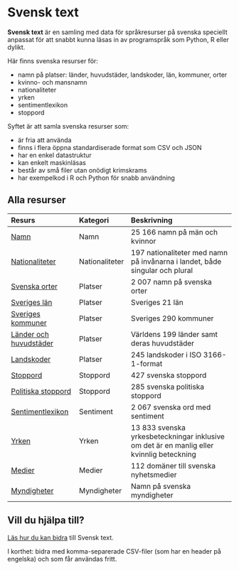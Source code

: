 # Svensk text

**Svensk text** är en samling med data för språkresurser på svenska speciellt anpassat för att snabbt kunna läsas in av programspråk som Python, R eller dylikt.

Här finns svenska resurser för:

- namn på platser: länder, huvudstäder, landskoder, län, kommuner, orter
- kvinno- och mansnamn
- nationaliteter
- yrken
- sentimentlexikon
- stoppord

Syftet är att samla svenska resurser som:

- är fria att använda
- finns i flera öppna standardiserade format som CSV och JSON
- har en enkel datastruktur
- kan enkelt maskinläsas
- består av små filer utan onödigt krimskrams
- har exempelkod i R och Python för snabb användning

## Alla resurser

Resurs | Kategori | Beskrivning
:----------------  | :----------------  |  :--------------------------------------------
[Namn](namn/) | Namn | 25 166 namn på män och kvinnor
[Nationaliteter](nationaliteter/) | Nationaliteter | 197 nationaliteter med namn på invånarna i landet, både singular och plural
[Svenska orter](platser/) | Platser | 2 007 namn på svenska orter
[Sveriges län](platser/) | Platser | Sveriges 21 län
[Sveriges kommuner](platser/) | Platser | Sveriges 290 kommuner
[Länder och huvudstäder](platser/) | Platser | Världens 199 länder samt deras huvudstäder
[Landskoder](platser/) | Platser | 245 landskoder i ISO 3166-1-format
[Stoppord](stoppord/) | Stoppord | 427 svenska stoppord
[Politiska stoppord](stoppord/) | Stoppord | 285 svenska politiska stoppord
[Sentimentlexikon](sentiment/) | Sentiment | 2 067 svenska ord med sentiment 
[Yrken](yrken/) | Yrken |  13 833 svenska yrkesbeteckningar inklusive om det är en manlig eller kvinnlig beteckning
[Medier](medier/) | Medier | 112 domäner till svenska nyhetsmedier
[Myndigheter](myndigheter/) | Myndigheter | Namn på svenska myndigheter

## Vill du hjälpa till?

[Läs hur du  kan bidra](CONTRIBUTE.md) till Svensk text.

I korthet: bidra med komma-separerade CSV-filer (som har en header på engelska) och som får användas fritt.